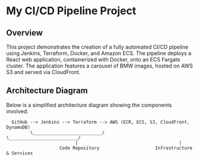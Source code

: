 # My CI/CD Pipeline Project

## Overview

This project demonstrates the creation of a fully automated CI/CD pipeline using Jenkins, Terraform, Docker, and Amazon ECS. The pipeline deploys a React web application, containerized with Docker, onto an ECS Fargate cluster. The application features a carousel of BMW images, hosted on AWS S3 and served via CloudFront.

## Architecture Diagram

Below is a simplified architecture diagram showing the components involved:

```plaintext
  GitHub --> Jenkins --> Terraform --> AWS (ECR, ECS, S3, CloudFront, DynamoDB)
         \__________________________/          \__________________________/
                          |                                      |
                    Code Repository                     Infrastructure & Services